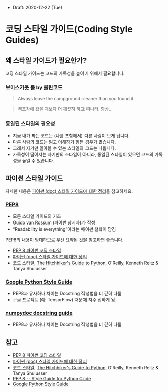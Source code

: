 * Draft: 2020-12-22 (Tue)

# 코딩 스타일 가이드(Coding Style Guides)
## 왜 스타일 가이드가 필요한가?
코딩 스타일 가이드는 코드의 가독성을 높이기 위해서 필요합니다.

### 보이스카웃 룰 by 클린코드
> Always leave the campground cleaner than you found it.

> 캠프장에 왔을 때보다 더 깨끗히 하고 떠나라. 항상...

### 통일된 스타일의 필요성
* 지금 내가 짜는 코드는 (나를 포함해서) 다른 사람이 보게 됩니다.
* 다른 사람의 코드는 읽고 이해하기 힘든 경우가 많습니다.
* 그래서 자기만 알아볼 수 있는 스타일의 코드는 나쁩니다.
* 가독성이 떨어지는 자기만의 스타일이 아니라, 통일된 스타일이 있으면 코드의 가독성을 높일 수 있습니다.

## 파이썬 스타일 가이드
자세한 내용은 [파이썬 (doc) 스타일 가이드에 대한 정리](https://medium.com/@kkweon/%ED%8C%8C%EC%9D%B4%EC%8D%AC-doc-%EC%8A%A4%ED%83%80%EC%9D%BC-%EA%B0%80%EC%9D%B4%EB%93%9C%EC%97%90-%EB%8C%80%ED%95%9C-%EC%A0%95%EB%A6%AC-b6d27cd0a27c)을 참고하세요.

### [PEP8](https://www.python.org/dev/peps/pep-0008/)
- 모든 스타일 가이드의 기초
- Guido van Rossum (파이썬 창시자)가 작성
- “Readability is everything”이라는 파이썬 철학이 담김

PEP8의 내용이 방대하므로 우선 요약된 것을 참고하면 좋습니다.
* [PEP 8 파이썬 코딩 스타일](http://pythonstudy.xyz/python/article/511-%ED%8C%8C%EC%9D%B4%EC%8D%AC-%EC%BD%94%EB%94%A9-%EC%8A%A4%ED%83%80%EC%9D%BC)
* [파이썬 (doc) 스타일 가이드에 대한 정리](https://medium.com/@kkweon/%ED%8C%8C%EC%9D%B4%EC%8D%AC-doc-%EC%8A%A4%ED%83%80%EC%9D%BC-%EA%B0%80%EC%9D%B4%EB%93%9C%EC%97%90-%EB%8C%80%ED%95%9C-%EC%A0%95%EB%A6%AC-b6d27cd0a27c)
* [코드 스타일](https://python-guide-kr.readthedocs.io/ko/latest/writing/style.html#one-statement-per-line), [The Hitchhiker's Guide to Python](https://www.amazon.com/Hitchhikers-Guide-Python-Practices-Development/dp/1491933178/ref=as_li_ss_il?ie=UTF8&linkCode=li2&tag=bookforkind-20&linkId=804806ebdacaf3b56567347f3afbdbca), O'Reilly, Kenneth Reitz & Tanya Shulusser

### [Google Python Style Guide](https://google.github.io/styleguide/pyguide.html)
- PEP8과 유사하나 차이는 Docstring 작성법을 더 깊히 다룸
- 구글 프로젝트 (예: TensorFlow) 때문에 자주 접하게 됨

### [numpydoc docstring guide](https://numpydoc.readthedocs.io/en/latest/format.html)
- PEP8과 유사하나 차이는 Docstring 작성법을 더 깊히 다룸

## 참고
* [PEP 8 파이썬 코딩 스타일](http://pythonstudy.xyz/python/article/511-%ED%8C%8C%EC%9D%B4%EC%8D%AC-%EC%BD%94%EB%94%A9-%EC%8A%A4%ED%83%80%EC%9D%BC)
* [파이썬 (doc) 스타일 가이드에 대한 정리](https://medium.com/@kkweon/%ED%8C%8C%EC%9D%B4%EC%8D%AC-doc-%EC%8A%A4%ED%83%80%EC%9D%BC-%EA%B0%80%EC%9D%B4%EB%93%9C%EC%97%90-%EB%8C%80%ED%95%9C-%EC%A0%95%EB%A6%AC-b6d27cd0a27c)
* [코드 스타일](https://python-guide-kr.readthedocs.io/ko/latest/writing/style.html#one-statement-per-line), [The Hitchhiker's Guide to Python](https://www.amazon.com/Hitchhikers-Guide-Python-Practices-Development/dp/1491933178/ref=as_li_ss_il?ie=UTF8&linkCode=li2&tag=bookforkind-20&linkId=804806ebdacaf3b56567347f3afbdbca), O'Reilly, Kenneth Reitz & Tanya Shulusser
* [PEP 8 -- Style Guide for Python Code](https://www.python.org/dev/peps/pep-0008/)
* [Google Python Style Guide](https://google.github.io/styleguide/pyguide.html)
